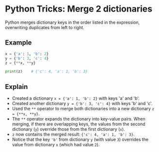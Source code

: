 # Python Tricks: Merge 2 dictionaries
Python merges dictionary keys in the order listed in the expression, overwriting duplicates from left to right.

## Example
```python
x = {'a': 1, 'b': 2}
y = {'b': 3, 'c': 4}
z = {**x, **y}

print(z)    # {'c': 4, 'a': 1, 'b': 3}
```

## Explain
- Created a dictionary `x = {'a': 1, 'b': 2}` with keys 'a' and 'b'.
- Created another dictionary `y = {'b': 3, 'c': 4}` with keys 'b' and 'c'.
- Used the `**` operator to merge both dictionaries into a new dictionary `z = {**x, **y}`.
- The `**` operator expands the dictionary into key-value pairs. When merging, if there are overlapping keys, the values from the second dictionary (`y`) override those from the first dictionary (`x`).
- `z` now contains the merged result: `{'c': 4, 'a': 1, 'b': 3}`.
- Notice that the key `'b'` from dictionary `y` (with value `3`) overrides the value from dictionary `x` (which had value `2`).
